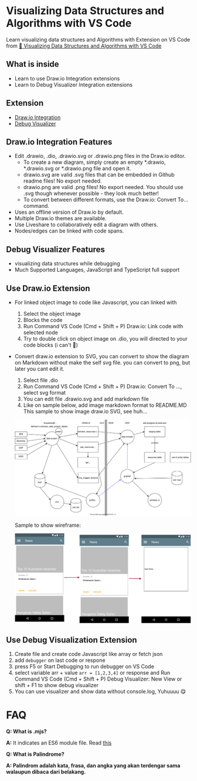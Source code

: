 # Visualizing Data Structures and Algorithms with VS Code
Learn visualizing data structures and Algorithms with Extension on VS Code from [🔴 Visualizing Data Structures and Algorithms with VS Code
](https://youtu.be/ElbGMWA6wA4)

## What is inside
- Learn to use Draw.io Integration extensions
- Learn to Debug Visualizer Integration extensions

## Extension
- [Draw.io Integration](https://marketplace.visualstudio.com/items?itemName=hediet.vscode-drawio)
- [Debug Visualizer](https://marketplace.visualstudio.com/items?itemName=hediet.debug-visualizer)

## Draw.io Integration Features
- Edit .drawio, .dio, .drawio.svg or .drawio.png files in the Draw.io editor.
  - To create a new diagram, simply create an empty *.drawio, *.drawio.svg or *.drawio.png file and open it.
  - drawio.svg are valid .svg files that can be embedded in Github readme files! No export needed.
  - drawio.png are valid .png files! No export needed. You should use .svg though whenever possible - they look much better!
  - To convert between different formats, use the Draw.io: Convert To... command.
- Uses an offline version of Draw.io by default.
- Multiple Draw.io themes are available.
- Use Liveshare to collaboratively edit a diagram with others.
- Nodes/edges can be linked with code spans.

## Debug Visualizer Features
- visualizing data structures while debugging
- Much Supported Languages, JavaScript and TypeScript full support
  
## Use Draw.io Extension
- For linked object image to code like Javascript, you can linked with 
  1. Select the object image
  2. Blocks the code
  3. Run Command VS Code (Cmd + Shift + P) Draw.io: Link code with selected node
  4. Try to double click on object image on .dio, you will directed to your code blocks (i can't 🤣)

- Convert draw.io extension to SVG, you can convert to show the diagram on Markdown without make the self svg file. you can convert to png, but later you cant edit it.
  1. Select file .dio
  2. Run Command VS Code (Cmd + Shift + P) Draw.io: Convert To ..., select svg format
  3. You can edit file .drawio.svg and add markdown file
  4. Like on sample below, add image markdown format to README.MD
    This sample to show image draw.io SVG, see huh...

    ![](use-cases/data-flow.drawio.svg)

    Sample to show wireframe:

    ![](use-cases/wireframes.drawio.svg)

## Use Debug Visualization Extension
1. Create file and create code Javascript like array or fetch json
2. add `debugger` on last code or respone
3. press F5 or Start Debugging to run debugger on VS Code
4. select variable arr + value `arr = [1,2,3,4]` or response and Run Command VS Code (Cmd + Shift + P) Debug Visualizer: New View or shift + F1 to show debug visualizer
5. You can use visualizer and show data without console.log, Yuhuuuu 😋



# FAQ
**Q: What is .mjs?**

**A:** It indicates an ES6 module file. Read [this](https://stackoverflow.com/questions/57492546/what-is-the-difference-between-js-and-mjs-files)

**Q: What is Palindrome?**

**A: Palindrom adalah kata, frasa, dan angka yang akan terdengar sama walaupun dibaca dari belakang.**